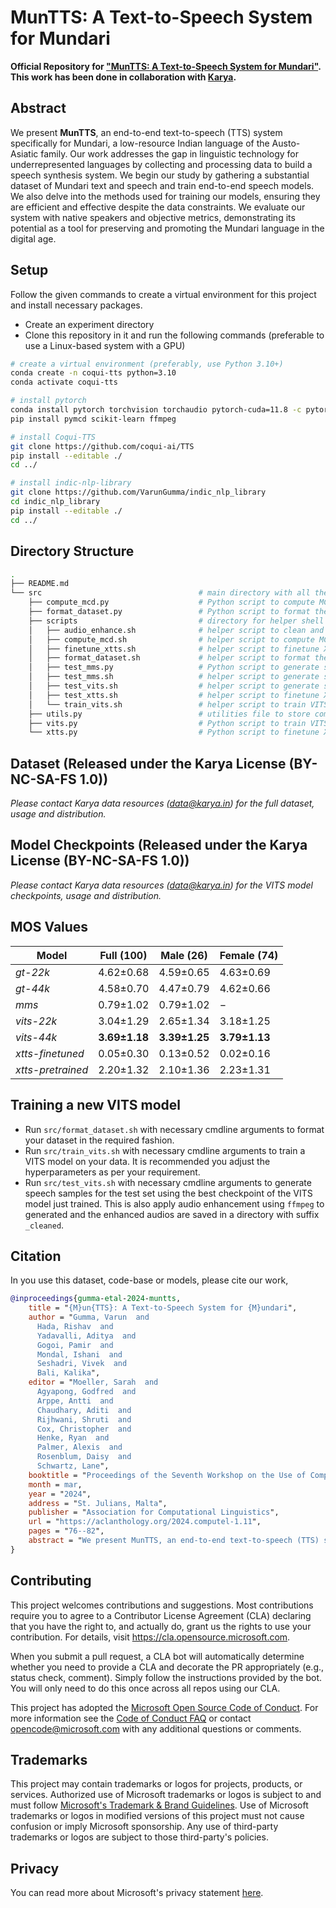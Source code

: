 # MunTTS: A Text-to-Speech System for Mundari

**Official Repository for ["MunTTS: A Text-to-Speech System for Mundari"](https://aclanthology.org/2024.computel-1.11/). This work has been done in collaboration with [Karya](https://karya.in/).**

## Abstract
We present **MunTTS**, an end-to-end text-to-speech (TTS) system specifically for Mundari, a low-resource Indian language of the Austo-Asiatic family. Our work addresses the gap in linguistic technology for underrepresented languages by collecting and processing data to build a speech synthesis system. We begin our study by gathering a substantial dataset of Mundari text and speech and train end-to-end speech models. We also delve into the methods used for training our models, ensuring they are efficient and effective despite the data constraints. We evaluate our system with native speakers and objective metrics, demonstrating its potential as a tool for preserving and promoting the Mundari language in the digital age.

## Setup
Follow the given commands to create a virtual environment for this project and install necessary packages. 

- Create an experiment directory 
- Clone this repository in it and run the following commands (preferable to use a Linux-based system with a GPU)

```bash 
# create a virtual environment (preferably, use Python 3.10+)
conda create -n coqui-tts python=3.10
conda activate coqui-tts

# install pytorch
conda install pytorch torchvision torchaudio pytorch-cuda=11.8 -c pytorch -c nvidia
pip install pymcd scikit-learn ffmpeg

# install Coqui-TTS
git clone https://github.com/coqui-ai/TTS
pip install --editable ./
cd ../

# install indic-nlp-library
git clone https://github.com/VarunGumma/indic_nlp_library
cd indic_nlp_library
pip install --editable ./
cd ../
```

## Directory Structure
```bash
.
├── README.md
└── src                                   # main directory with all the scripts and files
    ├── compute_mcd.py                    # Python script to compute MCD scores
    ├── format_dataset.py                 # Python script to format the dataset into the required structure
    ├── scripts                           # directory for helper shell scripts
    │   ├── audio_enhance.sh              # helper script to clean and enhance audio using ffmpeg
    │   ├── compute_mcd.sh                # helper script to compute MCD scores
    │   ├── finetune_xtts.sh              # helper script to finetune XTTS
    │   ├── format_dataset.sh             # helper script to format the dataset
    │   ├── test_mms.py                   # Python script to generate speech from MMS
    │   ├── test_mms.sh                   # helper script to generate speech from MMS
    │   ├── test_vits.sh                  # helper script to generate speech from VITS                    
    │   ├── test_xtts.sh                  # helper script to finetune XTTS
    │   └── train_vits.sh                 # helper script to train VITS
    ├── utils.py                          # utilities file to store common functions
    ├── vits.py                           # Python script to train VITS 
    └── xtts.py                           # Python script to finetune XTTS
```

## Dataset (Released under the Karya License (BY-NC-SA-FS 1.0))
_Please contact Karya data resources (data@karya.in) for the full dataset, usage and distribution._

## Model Checkpoints (Released under the Karya License (BY-NC-SA-FS 1.0))
_Please contact Karya data resources (data@karya.in) for the VITS model checkpoints, usage and distribution._


## MOS Values
| Model               | Full ($100$)    | Male ($26$)    | Female ($74$)    |
|---------------------|-----------------|----------------|------------------|
| *gt-22k*            | 4.62±0.68       | 4.59±0.65      | 4.63±0.69        |
| *gt-44k*            | 4.58±0.70       | 4.47±0.79      | 4.62±0.66        |
| *mms*               | 0.79±1.02       | 0.79±1.02      | $-$              |
| *vits-22k*          | 3.04±1.29       | 2.65±1.34      | 3.18±1.25        |
| *vits-44k*          | **3.69±1.18**   | **3.39±1.25**  | **3.79±1.13**    |
| *xtts-finetuned*    | 0.05±0.30       | 0.13±0.52      | 0.02±0.16        |
| *xtts-pretrained*   | 2.20±1.32       | 2.10±1.36      | 2.23±1.31        |

## Training a new VITS model
- Run `src/format_dataset.sh` with necessary cmdline arguments to format your dataset in the required fashion. 
- Run `src/train_vits.sh` with necessary cmdline arguments to train a VITS model on your data. It is recommended you adjust the hyperparameters as per your requirement. 
- Run `src/test_vits.sh` with necessary cmdline arguments to generate speech samples for the test set using the best checkpoint of the VITS model just trained. This is also apply audio enhancement using `ffmpeg` to generated and the enhanced audios are saved in a directory with suffix `_cleaned`.

## Citation
In you use this dataset, code-base or models, please cite our work,
```bibtex
@inproceedings{gumma-etal-2024-muntts,
    title = "{M}un{TTS}: A Text-to-Speech System for {M}undari",
    author = "Gumma, Varun  and
      Hada, Rishav  and
      Yadavalli, Aditya  and
      Gogoi, Pamir  and
      Mondal, Ishani  and
      Seshadri, Vivek  and
      Bali, Kalika",
    editor = "Moeller, Sarah  and
      Agyapong, Godfred  and
      Arppe, Antti  and
      Chaudhary, Aditi  and
      Rijhwani, Shruti  and
      Cox, Christopher  and
      Henke, Ryan  and
      Palmer, Alexis  and
      Rosenblum, Daisy  and
      Schwartz, Lane",
    booktitle = "Proceedings of the Seventh Workshop on the Use of Computational Methods in the Study of Endangered Languages",
    month = mar,
    year = "2024",
    address = "St. Julians, Malta",
    publisher = "Association for Computational Linguistics",
    url = "https://aclanthology.org/2024.computel-1.11",
    pages = "76--82",
    abstract = "We present MunTTS, an end-to-end text-to-speech (TTS) system specifically for Mundari, a low-resource Indian language of the Austo-Asiatic family. Our work addresses the gap in linguistic technology for underrepresented languages by collecting and processing data to build a speech synthesis system. We begin our study by gathering a substantial dataset of Mundari text and speech and train end-to-end speech models. We also delve into the methods used for training our models, ensuring they are efficient and effective despite the data constraints. We evaluate our system with native speakers and objective metrics, demonstrating its potential as a tool for preserving and promoting the Mundari language in the digital age.",
}
```

## Contributing

This project welcomes contributions and suggestions.  Most contributions require you to agree to a
Contributor License Agreement (CLA) declaring that you have the right to, and actually do, grant us
the rights to use your contribution. For details, visit https://cla.opensource.microsoft.com.

When you submit a pull request, a CLA bot will automatically determine whether you need to provide
a CLA and decorate the PR appropriately (e.g., status check, comment). Simply follow the instructions
provided by the bot. You will only need to do this once across all repos using our CLA.

This project has adopted the [Microsoft Open Source Code of Conduct](https://opensource.microsoft.com/codeofconduct/).
For more information see the [Code of Conduct FAQ](https://opensource.microsoft.com/codeofconduct/faq/) or
contact [opencode@microsoft.com](mailto:opencode@microsoft.com) with any additional questions or comments.

## Trademarks

This project may contain trademarks or logos for projects, products, or services. Authorized use of Microsoft 
trademarks or logos is subject to and must follow 
[Microsoft's Trademark & Brand Guidelines](https://www.microsoft.com/en-us/legal/intellectualproperty/trademarks/usage/general).
Use of Microsoft trademarks or logos in modified versions of this project must not cause confusion or imply Microsoft sponsorship.
Any use of third-party trademarks or logos are subject to those third-party's policies.


## Privacy

You can read more about Microsoft's privacy statement [here](https://go.microsoft.com/fwlink/?LinkId=521839).